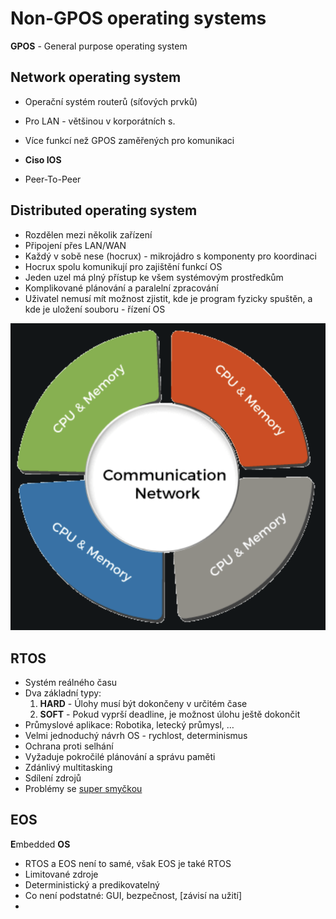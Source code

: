 # Non-GPOS operating systems

**GPOS** - General purpose operating system

## Network operating system

- Operační systém routerů (síťových prvků)
- Pro LAN - většinou v korporátních s.
- Více funkcí než GPOS zaměřených pro komunikaci
- **Ciso IOS**

- Peer-To-Peer

## Distributed operating system

- Rozdělen mezi několik zařízení
- Připojení přes LAN/WAN
- Každý v sobě nese (hocrux) - mikrojádro s komponenty pro koordinaci
- Hocrux spolu komunikují pro zajištění funkcí OS
- Jeden uzel má plný přístup ke všem systémovým prostředkům
- Komplikované plánování a paralelní zpracování
- Uživatel nemusí mít možnost zjistit, kde je program fyzicky spuštěn, a kde je uložení souboru - řízení OS

![Non-GPOS operating systems](images/001_non_gpos.png)

## RTOS

- Systém reálného času
- Dva základní typy:
  1. **HARD** - Úlohy musí být dokončeny v určitém čase
  2. **SOFT** - Pokud vyprší deadline, je možnost úlohu ještě dokončit
- Průmyslové aplikace: Robotika, letecký průmysl, …
- Velmi jednoduchý návrh OS - rychlost, determinismus
- Ochrana proti selhání
- Vyžaduje pokročilé plánování a správu paměti
- Zdánlivý multitasking
- Sdílení zdrojů
- Problémy se [super smyčkou](z00_rtos_gpos_rt-rtx.md)

## EOS

**E**mbedded **OS**

- RTOS a EOS není to samé, však EOS je také RTOS
- Limitované zdroje
- Deterministický a predikovatelný
- Co není podstatné: GUI, bezpečnost, [závisí na užití]
- 